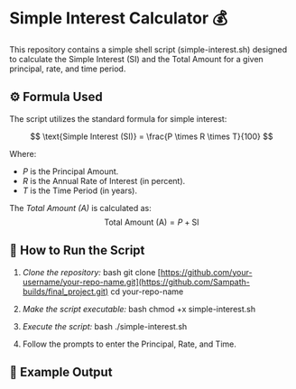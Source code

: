 # Simple Interest Calculator 💰

This repository contains a simple shell script (simple-interest.sh) designed to calculate the Simple Interest (SI) and the Total Amount for a given principal, rate, and time period.

## ⚙ Formula Used

The script utilizes the standard formula for simple interest:

$$ \text{Simple Interest (SI)} = \frac{P \times R \times T}{100} $$

Where:
* *P* is the Principal Amount.
* *R* is the Annual Rate of Interest (in percent).
* *T* is the Time Period (in years).

The *Total Amount (A)* is calculated as:
$$ \text{Total Amount (A)} = P + \text{SI} $$

## 🚀 How to Run the Script

1.  *Clone the repository:*
    bash
    git clone [https://github.com/your-username/your-repo-name.git](https://github.com/Sampath-builds/final_project.git)
    cd your-repo-name
    
2.  *Make the script executable:*
    bash
    chmod +x simple-interest.sh
    
3.  *Execute the script:*
    bash
    ./simple-interest.sh
    
4.  Follow the prompts to enter the Principal, Rate, and Time.

## 📝 Example Output
